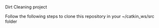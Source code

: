 Dirt Cleaning project

Follow the following steps to clone this repository in your ~/catkin_ws/src folder
